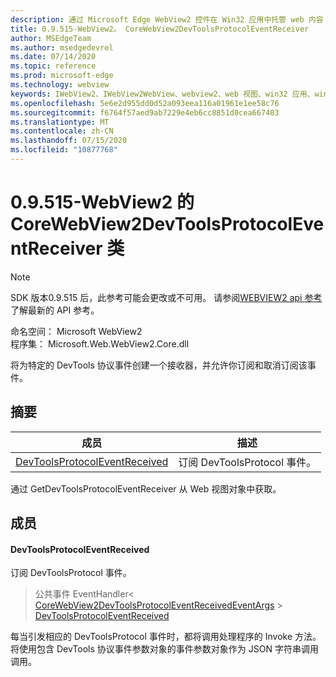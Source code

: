 ```yaml
---
description: 通过 Microsoft Edge WebView2 控件在 Win32 应用中托管 web 内容
title: 0.9.515-WebView2。 CoreWebView2DevToolsProtocolEventReceiver
author: MSEdgeTeam
ms.author: msedgedevrel
ms.date: 07/14/2020
ms.topic: reference
ms.prod: microsoft-edge
ms.technology: webview
keywords: IWebView2、IWebView2WebView、webview2、web 视图、win32 应用、win32、edge、ICoreWebView2、ICoreWebView2Controller、浏览器控件、边缘 html
ms.openlocfilehash: 5e6e2d955dd0d52a093eea116a01961e1ee58c76
ms.sourcegitcommit: f6764f57aed9ab7229e4eb6cc8851d0cea667403
ms.translationtype: MT
ms.contentlocale: zh-CN
ms.lasthandoff: 07/15/2020
ms.locfileid: "10877768"
---
```

# 0.9.515-WebView2 的 CoreWebView2DevToolsProtocolEventReceiver 类 

> [!NOTE]
> SDK 版本0.9.515 后，此参考可能会更改或不可用。 请参阅[WEBVIEW2 api 参考](../../../webview2-api-reference.md)了解最新的 API 参考。

命名空间： Microsoft WebView2 \
程序集： Microsoft.Web.WebView2.Core.dll

将为特定的 DevTools 协议事件创建一个接收器，并允许你订阅和取消订阅该事件。

## 摘要

 成员                        | 描述
--------------------------------|---------------------------------------------
[DevToolsProtocolEventReceived](#devtoolsprotocoleventreceived) | 订阅 DevToolsProtocol 事件。

通过 GetDevToolsProtocolEventReceiver 从 Web 视图对象中获取。

## 成员

#### DevToolsProtocolEventReceived 

订阅 DevToolsProtocol 事件。

> 公共事件 EventHandler< [CoreWebView2DevToolsProtocolEventReceivedEventArgs](microsoft-web-webview2-core-corewebview2devtoolsprotocoleventreceivedeventargs.md)  >  [DevToolsProtocolEventReceived](#devtoolsprotocoleventreceived)

每当引发相应的 DevToolsProtocol 事件时，都将调用处理程序的 Invoke 方法。 将使用包含 DevTools 协议事件参数对象的事件参数对象作为 JSON 字符串调用调用。

